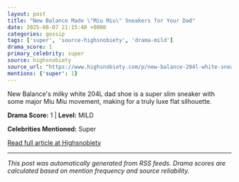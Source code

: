 ```yaml
---
layout: post
title: "New Balance Made \"Miu Miu\" Sneakers for Your Dad"
date: 2025-08-07 21:15:40 +0000
categories: gossip
tags: ['super', 'source-highsnobiety', 'drama-mild']
drama_score: 1
primary_celebrity: super
source: highsnobiety
source_url: "https://www.highsnobiety.com/p/new-balance-204l-white-sneaker/"
mentions: {'super': 1}
---
```


New Balance's milky white 204L dad shoe is a super slim sneaker with some major Miu Miu movement, making for a truly luxe flat silhouette.

**Drama Score:** 1 | **Level:** MILD

**Celebrities Mentioned:** Super

[Read full article at Highsnobiety](https://www.highsnobiety.com/p/new-balance-204l-white-sneaker/)

---
*This post was automatically generated from RSS feeds. Drama scores are calculated based on mention frequency and source reliability.*

